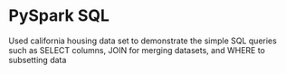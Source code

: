 # PySpark SQL
Used california housing data set to demonstrate the simple SQL queries such as SELECT columns, JOIN for merging datasets, and WHERE to subsetting data
